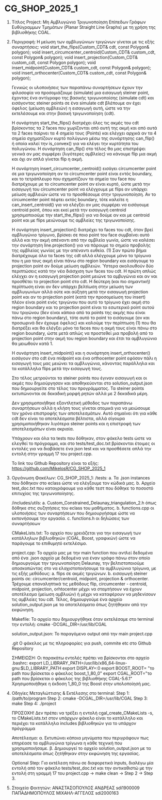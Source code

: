 # CG_SHOP_2025_1

1. Τίτλος Project:
Μη Αμβλυγώνια Τριγωνοποίηση Επίπεδων Γράφων Ευθύγραμμων Τμημάτων (Planar Straight Line Graphs) με τη χρήση της βιβλιοθήκης CGAL.

2. Περιγραφή:
    Η μείωση των αμβλυγώνιων τριγώνων γίνεται με τις εξής συναρτήσεις:
    void start_the_flips(Custom_CDT& cdt, const Polygon& polygon);
    void insert_circumcenter_centroid(Custom_CDT& custom_cdt, const Polygon& polygon);
    void insert_projection(Custom_CDT& custom_cdt, const Polygon polygon);
    void insert_midpoint(Custom_CDT& custom_cdt, const Polygon& polygon);
    void insert_orthocenter(Custom_CDT& custom_cdt, const Polygon& polygon);

    Γενικώς οι υλοποιήσεις των παραπάνω συναρτήσεων έχουν την φιλοσοφία να προσομιάζουμε (simulate) μια εισαγωγή steiner point,
    έχοντας ένα αντίγραφο της βασικής τριγωνοποίσης (simulate cdt) και εισάγοντας steiner points σε ένα simulate cdt βλέπουμε αν
    έχει όφελος (μείωση αμβλειών) η εισαγωγή αυτή, ώστε να την εκτελέσουμε και στην βασική τριγωνοποίηση (cdt).

    Η συνάρτηση start_the_flips() διατρέχει όλες τις ακμές του cdt βρίσκοντας τα 2 faces που χωρίζονται από αυτή της ακμή
    και από αυτά τα 2 faces παίρνει τα 4 σημεία τους (Points) και ελέγχει αρχικά αν τα 4 σημεία σχηματίζουν κυρτό πολύγωνο
    μέσω της συνάρτησης can_flip() ή οποία καλεί την is_convex() για να ελέγει την κυρτότητα του πολυγώνου.
    Η συνάρτηση can_flip() στο τέλος θα μας επιστρέψει γενικά αν μας συμφέρει (λιγότερες αμβλείες) να κάνουμε flip μια ακμή
    και όχι αν απλά γίνεται flip η ακμή.

    Η συνάρτηση insert_circumcenter_centroid() εισάγει circumcenter point σε μια τριγωνοποίηση αν το circumcenter point είναι
    εντός boundary, και το τετράπλευρο που σχηματίζουν τα σημεία του face που διατρέχουμε με το circumcenter point αν είναι κυρτό,
    ώστε μετά την εισαγωγή του circumcenter point να ελέγχουμε με flips αν υπάρχει μείωση αμβλειών ώστε να το προσθέσουμε στην τριγωνοποίηση.
    Αν το circumcenter point πέφτει εκτός boundary, τότε καλείτε η can_insert_centroid() για να ελέγξει αν μας συμφέρει να εισάγουμε
    centroid point, όπου και εκεί μετά την εισαγωγή centroid χρησιμοποιούμε την start_the_flips() για να δούμε αν και με centroid point και με flips μειώνουμε τις αμβλείες της τριγωνοποίσης.

    Η συνάρτηση insert_projection() διατρέχει τα faces του cdt, όταν βρεί αμβλυγώνιο τρίγωνο, βρίσκει σε ποιο point του face συμβαίνει αυτό
    αλλά και την ακμή απέναντι από την αμβλεία γωνία, ώστε να καλέσει την συνάρτηση line.projection() για να πάρουμε το σημείο προβολής της 
    αμβλείας γωνίας με την απέναντι ευθεία.
    (1) Σαν πρώτο βήμα διατρέχουμε όλα τα faces της cdt αλλά ελέγχουμε μόνο τα τρίγωνα που η μια τους ακμή είναι πάνω στο region boundary και εισάγουμε το projection point αν δούμε μείωση αμβλειών.
    Ύστερα ακολουθούν δύο περιπτώσεις κατά την νέα διάσχιση των faces του cdt.
    Η πρώτη απλώς ελέγχει αν η εισαγωγή projection point μειώνε τα αμβυγώνια και αν ναι προσθέτει το projection point στο cdt.
    Η δεύτερη (και πιο σημαντική) περίπτωση είναι αν δεν υπάρχει βελτίωση στην μείωση των αμβλυγωνίων αλλά ούτε και αύξηση μετά την εισαγωγή projection point και αν το projection point (κατά την προσομείωση του insert) πλέον είναι point ενός τριγώνου που αυτό το τρίγωνο έχει ακμή στο region boundary και το projection point είναι το εσωτερικό point αυτού του τριγώνου (δεν είναι κάποιο από τα points της ακμής που είναι πάνω στο region boundary), τότε αυτό το point το εισάγουμε (αν και προσωρινά δεν έχουμε όφελος) και καλούμε την περίπτωση (1) που θα διατρέξει και θα ελέγξει μόνο τα faces που η ακμή τους είναι πάνω στο region boundary, ώστε μετά απλώς να προστεθεί μια προβολή από το projection point στην ακμή του region boundary και έτσι τα αμβλυγώνια θα μειωθούν κατά 1.

    Η συνάρτηση insert_midpoint() και η συνάρτηση insert_orthocenter() εισάγουν στο cdt ένα midpoint και ένα orthocenter point εφόσον
    πάλι η εισαγωγή τους μας μειώνει τα αμβλυγώνια, κάνοντας παράλληλα και τα κατάλληλα flips μετά την εισαγωγή τους.

    Στο τέλος μετρούνται τα steiner points που έγιναν εισαγωγή και οι ακμές που δημιούργησαν και αποθηκεύονται στο solution_output.json
    που δημιουργείτε στο τέλος του προγράμματος.
    Τα steiner points εκτυπώνονται σε δεκαδική μορφή ρητών αλλά με 2 δεκαδικά μέρη.

    Δεν χρησιμοποιήθηκε εξαντλητική μέθοδος των παραπάνω συναρτήσεων αλλά η κλήση τους γίνεται ατομικά για να μειώσουμε τον χρόνο επιστροφής
    των αποτελεσμάτων. Αυτό σημαίνει ότι για κάθε cdt δεν είναι τα αποτελέσματα βέλτιστα, αλλά σίγουρα χρησιμοποιήθηκαν λιγότερα steiner points
    και η επιστροφή των αποτελεσμάτων είναι ακριαία.

    Υπάχρουν και όλα τα tests που δόθηκαν, στον φάκελο tests ώστε να ελεγθεί το πρόγραμμα, και στο tests/test_doc.txt βρίσκονται έτοιμες 
    οι εντολές για να διαβάσετε ένα json test και να προσθέσετε απλά την εντολή στην γραμμή 17 του project.cpp.

    Το link του Github Repository είναι το εξής:
    https://github.com/MikelosR/CG_SHOP_2025_1

3. Οργάνωση Φακέλων:
CG_SHOP_2025_1:
    /tests: 
        a. Τα .json instances που δόθηκαν στο eclass ώστε να ελέγξουμε τον κώδικά μας.
        b. Aρχείο test_doc.txt που καταγράφουμε για κάθε τεστ που δόθηκε το ποσοστό επιτυχίας της τριγωνοποίησης.

    /includes/utils: 
        a. Custom_Constrained_Delaunay_triangulation_2.h όπως δόθηκε στις συζητήσεις του eclass του μαθήματος.
        b. functions.cpp οι υλοποιήσεις των συναρτήσεων που δημιουργήσαμε ώστε να εκπονήσουμε την εργασία.
        c. functions.h οι δηλώσεις των συναρτήσεων
    
    CMakeLists.txt: 
        Το αρχείο που χρειάζεται για την εισαγωγή των κατάλληλων βιβλιοθηκών (CGAL, Boost, γραφικών) ώστε να παράγουμε το επιθυμητό εκτελέσιμο.
    
    project.cpp:
        Το αρχείο μας με την main function που αντλεί δεδομένα από ένα .json αρχείο με δεδομένα για έναν γράφο πάνω στον οποίο δημιουργούμε την  τριγωνοποίηση Delaunay, την βελτιστοποιούμε αποσκοπώντας στο να ελαχιστοποιήσουμε τα αμβλυγώνια τρίγωνα, με τις εξής μεθόδους:
            a. flips σε ακμές τριγώνων.
            b. εισαγωγή steiner points σε: circumcenter/centroid, midpoint, projection & orthocenter.
        Τρέχουμε επαναληπτικά τις μεθόδους flip, circumcenter - centroid, midpoint, projection, orhtocenter μέχρι να σταμτήσουν να έχουν 
        αποτέλεσμα (μείωση αμβλυών) ή μέχρι να καταφέρουν να μηδενίσουν τις αμβλείες του cdt.
        Τέλος, δημιουργούμε ένα αρχείο solution_output.json με τα αποτελέσματα όπως ζητήθηκαν από την εκφώνηση. 

    Makefile:
    Το αρχείο που δημιουργήθηκε όταν εκτελέσαμε στο terminal την εντολή: 
    cmake -DCGAL_DIR=/usr/lib/CGAL
    
    solution_output.json: 
        Το παραγόμενο output από την main project.cpp

    .git
        Ο φάκελος με τις πληροφορίες για push, commite etc στο Github Repository

    ΣΗΜΕΙΩΣΗ: Οι παρακάτω εντολές πρέπει να βρίσκονται στο αρχείο .bashrc:
        export LD_LIBRARY_PATH=/usr/lib/x86_64-linux-gnu:$LD_LIBRARY_PATH
        export DISPLAY=:0
        export BOOST_ROOT= "το path που βρίσκεται ο φάκελος boost_1_80_0"
        export CGAL_ROOT="το path που βρίσκεται ο φάκελος της βιβλιοθήκης CGAL-5.6.1"
    Χρησιμοποιήθηκε η έκδοση 1_80_0 της Boost στην υπολοποίησή μας.

4. Οδηγίες Μεταγλώττισης & Εκτέλεσης στο terminal:
    Step 1: /path/to/program
    Step 2: cmake -DCGAL_DIR=/usr/lib/CGAL
    Step 3: make
    Step 4: ./project

    ΠΡΟΣΟΧΗ! Δεν πρέπει να τρέξει η εντολή cgal_create_CMakeLists -s, το CMakeLists.txt στον υπάρχων φάκελο είναι το κατάλληλο
    και περιέχει τα κατάλληλα includes βιβλιοθηκών για το υπάρχον πρόγραμμα

    Αποτέλεσμα: 
        α. Εκτυπώνει κάποια μηνύματα που περιγράφουν πως επηρέασε τα αμβλυγώνια τρίγωνα η κάθε τεχνική που χρησιμοποιήσαμε.
        β. Δημιουργεί το αρχείο solution_output.json με τα αποτελέσματα όπως ζητήθηκαν στην εκφώνηση της εργασίας.

    Optional Step: 
        Για εκτέλεση πάνω σε διαφορετικά inputs, διαλέγω μία εντολή από τον φάκελο tests/test_doc.txt 
        και την αντικαθιστώ με την εντολή στη γραμμή 17 του project.cpp -> make clean -> Step 2 -> Step 3.

5. Στοιχεία Φοιτητών:
ΑΝΑΣΤΑΣΟΠΟΥΛΟΣ ΑΝΔΡΕΑΣ sdi1900009
ΠΑΠΑΔΗΜΟΠΟΥΛΟΣ ΜΙΧΑΗΛ-ΑΓΓΕΛΟΣ sdi2000163